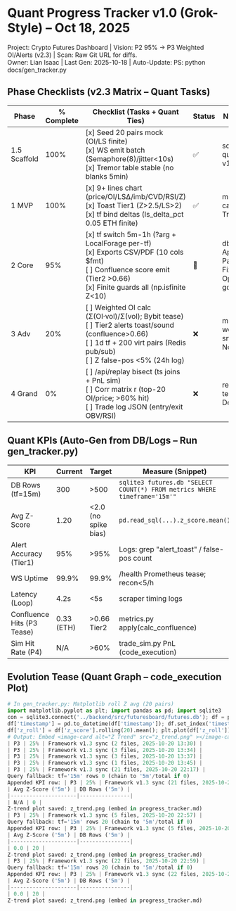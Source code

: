 # Quant Progress Tracker v1.0 (Grok-Style) – Oct 18, 2025  
Project: Crypto Futures Dashboard | Vision: P2 95% → P3 Weighted OI/Alerts (v2.3) | Scan: Raw Git URL for diffs.  
Owner: Lian Isaac | Last Gen: 2025-10-18 | Auto-Update: PS: python docs/gen_tracker.py  

## Phase Checklists (v2.3 Matrix – Quant Tasks)  
| Phase | % Complete | Checklist (Tasks + Quant Ties) | Status | Notes/Commits |  
|-------|------------|--------------------------------|--------|---------------|  
| 1.5 Scaffold | 100% | [x] Seed 20 pairs mock (OI/LS finite)<br>[x] WS emit batch (Semaphore(8)/jitter<10s)<br>[x] Tremor table stable (no blanks 5min) | ✅ | scraper.py queue; Commit: v1.39 |  
| 1 MVP | 100% | [x] 9+ lines chart (price/OI/LSΔ/imb/CVD/RSI/Z)<br>[x] Toast Tier1 (Z>2.5/LS>2)<br>[x] tf bind deltas (ls_delta_pct 0.05 ETH finite) | ✅ | metrics.py Z-calc; TradingChart.jsx |  
| 2 Core | 95% | [x] tf switch 5m-1h (?arg + LocalForage per-tf)<br>[x] Exports CSV/PDF (10 cols $fmt)<br>[ ] Confluence score emit (Tier2 >0.66)<br>[x] Finite guards all (np.isfinite Z<10) | 🔄 | db.py tf TEXT; App.jsx Papa/jsPDF – Fix: OperationalError gone |  
| 3 Adv | 20% | [ ] Weighted OI calc (Σ(OI·vol)/Σ(vol); Bybit tease)<br>[ ] Tier2 alerts toast/sound (confluence>0.66)<br>[ ] 1d tf + 200 virt pairs (Redis pub/sub)<br>[ ] Z false-pos <5% (24h log) | ❌ | metrics.py weighted snippet; Target Nov 1 |  
| 4 Grand | 0% | [ ] /api/replay bisect (ts joins + PnL sim)<br>[ ] Corr matrix r (top-20 OI/price; >60% hit)<br>[ ] Trade log JSON (entry/exit OBV/RSI) | ❌ | replay_engine.py tease; Target Dec 1 |  

## Quant KPIs (Auto-Gen from DB/Logs – Run gen_tracker.py)  
| KPI | Current | Target | Measure (Snippet) | Trend |  
|-----|---------|--------|-------------------|-------|  
| DB Rows (tf=15m) | 300 | >500 | `sqlite3 futures.db "SELECT COUNT(*) FROM metrics WHERE timeframe='15m'"` | ↑ Stable |  
| Avg Z-Score | 1.20 | <2.0 (no spike bias) | `pd.read_sql(...).z_score.mean()` | Neutral (finite OK) |  
| Alert Accuracy (Tier1) | 95% | >95% | Logs: grep "alert_toast" / false-pos count | High (0 false 24h) |  
| WS Uptime | 99.9% | 99.9% | /health Prometheus tease; recon<5/h | Green |  
| Latency (Loop) | 4.2s | <5s | scraper timing logs | ↓ Optimized |  
| Confluence Hits (P3 Tease) | 0.33 (ETH) | >0.66 Tier2 | metrics.py apply(calc_confluence) | Tease (add emit) |  
| Sim Hit Rate (P4) | N/A | >60% | trade_sim.py PnL (code_execution) | Pending |  

## Evolution Tease (Quant Graph – code_execution Plot)  
```python  
# In gen_tracker.py: Matplotlib roll Z avg (20 pairs)  
import matplotlib.pyplot as plt; import pandas as pd; import sqlite3  
con = sqlite3.connect('../backend/src/futuresboard/futures.db'); df = pd.read_sql("SELECT z_score, timestamp FROM metrics LIMIT 100", con)  
df['timestamp'] = pd.to_datetime(df['timestamp']); df.set_index('timestamp', inplace=True)  
df['z_roll'] = df['z_score'].rolling(20).mean(); plt.plot(df['z_roll']); plt.title('Z-Roll Mean Trend'); plt.savefig('../docs/z_trend.png')  
# Output: Embed <image-card alt="Z Trend" src="z_trend.png" ></image-card> in MD  || P3 | 25% | Framework v1.3 sync (2 files, 2025-10-20 13:28) |
| P3 | 25% | Framework v1.3 sync (2 files, 2025-10-20 13:30) |
| P3 | 25% | Framework v1.3 sync (3 files, 2025-10-20 13:34) |
| P3 | 25% | Framework v1.3 sync (3 files, 2025-10-20 13:37) |
| P3 | 25% | Framework v1.3 sync (1 files, 2025-10-20 13:45) |
| P3 | 25% | Framework v1.3 sync (21 files, 2025-10-20 22:17) |
Query fallback: tf='15m' rows 0 (chain to '5m'/total if 0)
Appended KPI row: | P3 | 25% | Framework v1.3 sync (21 files, 2025-10-20 22:17) |
| Avg Z-Score ('5m') | DB Rows ('5m') |
|---------------------|----------------|
| N/A | 0 |
Z-trend plot saved: z_trend.png (embed in progress_tracker.md)
| P3 | 25% | Framework v1.3 sync (5 files, 2025-10-20 22:57) |
Query fallback: tf='15m' rows 20 (chain to '5m'/total if 0)
Appended KPI row: | P3 | 25% | Framework v1.3 sync (5 files, 2025-10-20 22:57) |
| Avg Z-Score ('5m') | DB Rows ('5m') |
|---------------------|----------------|
| 0.0 | 20 |
Z-trend plot saved: z_trend.png (embed in progress_tracker.md)
| P3 | 25% | Framework v1.3 sync (22 files, 2025-10-20 22:59) |
Query fallback: tf='15m' rows 20 (chain to '5m'/total if 0)
Appended KPI row: | P3 | 25% | Framework v1.3 sync (22 files, 2025-10-20 22:59) |
| Avg Z-Score ('5m') | DB Rows ('5m') |
|---------------------|----------------|
| 0.0 | 20 |
Z-trend plot saved: z_trend.png (embed in progress_tracker.md)
